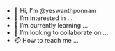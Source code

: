 - 👋 Hi, I’m @yeswanthponnam
- 👀 I’m interested in ...
- 🌱 I’m currently learning ...
- 💞️ I’m looking to collaborate on ...
- 📫 How to reach me ...

<!---
yeswanthponnam/yeswanthponnam is a ✨ special ✨ repository because its `README.md` (this file) appears on your GitHub profile.
You can click the Preview link to take a look at your changes.
--->
